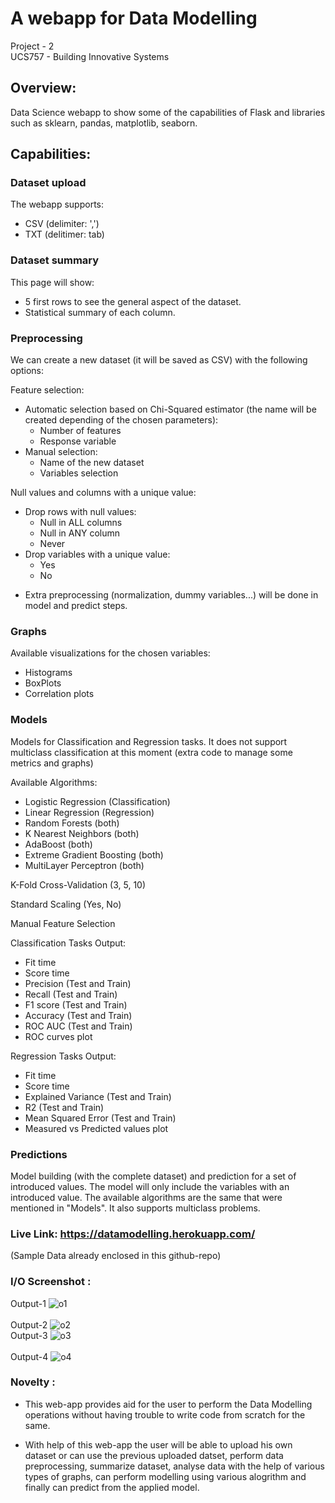 # A webapp for Data Modelling #

Project - 2 <br>
UCS757 - Building Innovative Systems <br>

## Overview: ##
Data Science webapp to show some of the capabilities of Flask and libraries such as sklearn, pandas, matplotlib, seaborn.

## Capabilities:

### Dataset upload
The webapp supports:
- CSV (delimiter: ',')
- TXT (delitimer: tab)

### Dataset summary
This page will show:
- 5 first rows to see the general aspect of the dataset.
- Statistical summary of each column.

### Preprocessing
We can create a new dataset (it will be saved as CSV) with the following options:

Feature selection:
- Automatic selection based on Chi-Squared estimator (the name will be created depending of the chosen parameters):
  - Number of features
  - Response variable
- Manual selection:
  - Name of the new dataset
  - Variables selection

Null values and columns with a unique value:
- Drop rows with null values:
  - Null in ALL columns
  - Null in ANY column
  - Never
- Drop variables with a unique value:
  - Yes
  - No
  
* Extra preprocessing (normalization, dummy variables...) will be done in model and predict steps.

### Graphs
Available visualizations for the chosen variables:

- Histograms
- BoxPlots
- Correlation plots

### Models
Models for Classification and Regression tasks.
It does not support multiclass classification at this moment (extra code to manage some metrics and graphs)

Available Algorithms:
- Logistic Regression (Classification)
- Linear Regression (Regression)
- Random Forests (both)
- K Nearest Neighbors (both)
- AdaBoost (both)
- Extreme Gradient Boosting (both)
- MultiLayer Perceptron (both)

K-Fold Cross-Validation (3, 5, 10)

Standard Scaling (Yes, No)

Manual Feature Selection

Classification Tasks Output:
- Fit time
- Score time
- Precision (Test and Train)
- Recall (Test and Train)
- F1 score (Test and Train)
- Accuracy (Test and Train)
- ROC AUC (Test and Train)
- ROC curves plot

Regression Tasks Output:
- Fit time
- Score time
- Explained Variance (Test and Train)
- R2 (Test and Train)
- Mean Squared Error (Test and Train)
- Measured vs Predicted values plot

### Predictions
Model building (with the complete dataset) and prediction for a set of introduced values.
The model will only include the variables with an introduced value.
The available algorithms are the same that were mentioned in "Models".
It also supports multiclass problems.


### Live Link: https://datamodelling.herokuapp.com/ ###
(Sample Data already enclosed in this github-repo)

### I/O Screenshot :<br/> ###
Output-1
![o1](https://user-images.githubusercontent.com/43958244/137478758-972be20e-e829-42fd-8a1e-76de3559c1f8.png)
<br>
<br>
Output-2
![o2](https://user-images.githubusercontent.com/43958244/137478821-8d29517d-0a22-4af7-ae30-280026653c5b.png)
</br>
Output-3
![o3](https://user-images.githubusercontent.com/43958244/137478884-1cacacdb-5145-4bc8-ab4f-e358bf6bc62f.png)
<br>
<br>
Output-4
![o4](https://user-images.githubusercontent.com/43958244/137478915-2f3fdbb8-6ecd-4d80-8623-71831394d2ba.png)
</br>

### Novelty :<br/> ###
-	This web-app provides aid for the user to perform the Data Modelling operations without having trouble to write code from scratch for the same.<br>

- With help of this web-app the user will be able to upload his own dataset or can use the previous uploaded datset, perform data preprocessing, summarize dataset, analyse data with the help of various types of graphs, can perform modelling using various alogrithm and finally can predict from the applied model. <br>
